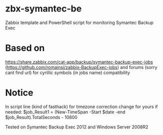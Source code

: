 # zbx-symantec-be
Zabbix template and PowerShell script for monitoring Symantec Backup Exec

# Based on
https://share.zabbix.com/cat-app/backup/symantec-backup-exec-jobs (https://github.com/romainsi/zabbix-BackupExec-jobs)
and forums (sorry cant find url) for cyrillic symbols (in jobs name) compatibility 

# Notice
In script line (kind of fasthack) for timezone correction change for yours if needed: $job_Result1 = (New-TimeSpan -Start $date -end $job_Result).TotalSeconds - 10800

Tested on Symantec Backup Exec 2012 and Windows Server 2008R2

